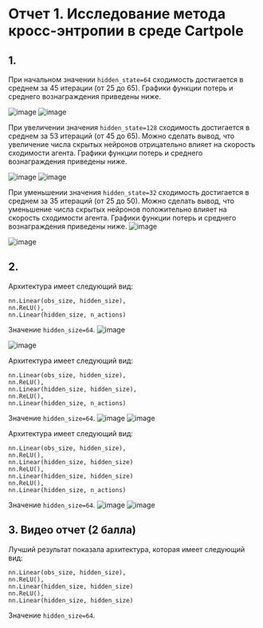 
# Отчет 1. Исследование метода кросс-энтропии в среде Cartpole 

## 1.
При начальном значении `hidden_state=64` сходимость достигается в среднем за 45 итерации (от 25 до 65). 
Графики функции потерь и среднего вознаграждения приведены ниже. 


![image](https://github.com/ctghl/Deep-Reinforcement-Learning/assets/87769076/fad1a567-7c25-4726-ad07-84df4a3ef464)
![image](https://github.com/ctghl/Deep-Reinforcement-Learning/assets/87769076/a4771782-5ea7-4cbb-adb2-e03a02156f18)

При увеличении значения `hidden_state=128` сходимость достигается в среднем за 53 итераций (от 45 до 65). 
Можно сделать вывод, что увеличение числа скрытых нейронов отрицательно влияет на скорость сходимости агента. 
Графики функции потерь и среднего вознаграждения приведены ниже. 

![image](https://github.com/ctghl/Deep-Reinforcement-Learning/assets/87769076/e123f218-9fa6-484d-8bf9-065013e76985)
![image](https://github.com/ctghl/Deep-Reinforcement-Learning/assets/87769076/88378198-9d99-4884-bb62-27e277be24a3)


При уменьшении значения `hidden_state=32` сходимость достигается в среднем за 35 итераций (от 25 до 50). 
Можно сделать вывод, что уменьшение числа скрытых нейронов положительно влияет на скорость сходимости агента. 
Графики функции потерь и среднего вознаграждения приведены ниже. 
![image](https://github.com/ctghl/Deep-Reinforcement-Learning/assets/87769076/a5609887-28c4-476e-81a4-80a85c37bc34)

![image](https://github.com/ctghl/Deep-Reinforcement-Learning/assets/87769076/8237b0ef-2259-4d56-a4df-98c147398a3a)


## 2.
Архитектура имеет следующий вид: 
```
nn.Linear(obs_size, hidden_size),
nn.ReLU(),
nn.Linear(hidden_size, n_actions)
```
Значение `hidden_size=64`. 
![image](https://github.com/ctghl/Deep-Reinforcement-Learning/assets/87769076/0ac450a1-ac7b-4565-b51b-b1a5012aede9)

![image](https://github.com/ctghl/Deep-Reinforcement-Learning/assets/87769076/e5164a30-38c5-4a96-b624-cc7100d41d9c)

Архитектура имеет следующий вид: 
```
nn.Linear(obs_size, hidden_size),
nn.ReLU(),
nn.Linear(hidden_size, hidden_size),
nn.ReLU(),
nn.Linear(hidden_size, n_actions)
```
Значение `hidden_size=64`. 
![image](https://github.com/ctghl/Deep-Reinforcement-Learning/assets/87769076/9e942588-fc5b-4e10-840b-8d9c3c02dc1d)
![image](https://github.com/ctghl/Deep-Reinforcement-Learning/assets/87769076/3a0e2d7c-4448-49dd-9cb0-6ec8d3b4eda1)


Архитектура имеет следующий вид: 
```
nn.Linear(obs_size, hidden_size),
nn.ReLU(),
nn.Linear(hidden_size, hidden_size)
nn.ReLU(),
nn.Linear(hidden_size, hidden_size)
nn.ReLU(),
nn.Linear(hidden_size, n_actions)
```
Значение `hidden_size=64`. 
![image](https://github.com/ctghl/Deep-Reinforcement-Learning/assets/87769076/8497737c-a199-47db-a424-58f378ee4482)
![image](https://github.com/ctghl/Deep-Reinforcement-Learning/assets/87769076/5b0b7e69-8cf2-443c-a3bb-0797e20080ae)


## 3. Видео отчет (2 балла)
Лучший результат показала архитектура, которая имеет следующий вид: 
```
nn.Linear(obs_size, hidden_size),
nn.ReLU(),
nn.Linear(hidden_size, hidden_size)
nn.ReLU(),
nn.Linear(hidden_size, hidden_size)
```
Значение `hidden_size=64`. 





